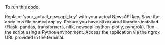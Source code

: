 To run this code:

Replace 'your_actual_newsapi_key' with your actual NewsAPI key.
Save the code in a file named app.py.
Ensure you have all required libraries installed (Flask, pandas, transformers, nltk, newsapi-python, plotly, pyngrok).
Run the script using a Python environment.
Access the application via the ngrok URL provided in the terminal.

